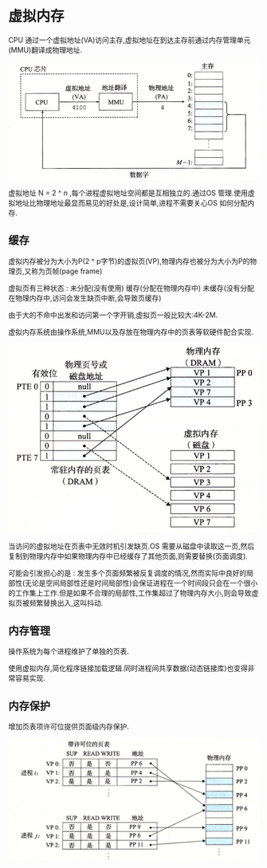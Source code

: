 # 虚拟内存

CPU 通过一个虚拟地址(VA)访问主存,虚拟地址在到达主存前通过内存管理单元(MMU)翻译成物理地址.

![虚拟寻址](./img/9.1.01.png)

虚拟地址 N = 2 ^ n ,每个进程虚拟地址空间都是互相独立的.通过OS 管理.使用虚拟地址比物理地址最显而易见的好处是,设计简单,进程不需要关心OS 如何分配内存.

## 缓存

虚拟内存被分为大小为P(2 ^ p字节)的虚拟页(VP),物理内存也被分为大小为P的物理页,又称为页帧(page frame)

虚拟页有三种状态 : 未分配(没有使用) 缓存(分配在物理内存中) 未缓存(没有分配在物理内存中,访问会发生缺页中断,会导致页缓存)

由于大的不命中出发和访问第一个字开销,虚拟页一般比较大:4K-2M.

虚拟内存系统由操作系统,MMU以及存放在物理内存中的页表等软硬件配合实现.

![页表](./img/9.1.02.png)

当访问的虚拟地址在页表中无效时机引发缺页.OS 需要从磁盘中读取这一页,然后复制到物理内存中如果物理内存中已经缓存了其他页面,则需要替换(页面调度).

可能会引发担心的是 : 发生多个页面频繁被反复调度的情况,然而实际中良好的局部性(无论是空间局部性还是时间局部性)会保证进程在一个时间段只会在一个很小的工作集上工作.但是如果不合理的局部性,工作集超过了物理内存大小,则会导致虚拟页被频繁替换出入,这叫抖动.

## 内存管理

操作系统为每个进程维护了单独的页表.

使用虚拟内存,简化程序链接加载逻辑.同时进程间共享数据(动态链接库)也变得非常容易实现.

## 内存保护

增加页表项许可位提供页面级内存保护.

![内存保护](./img/9.1.03.png)